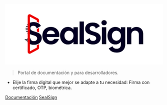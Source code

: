 
![sealsign](./images/sealsign-logo.png)

> Portal de documentación y para desarrolladores.

- Elije la firma digital que mejor se adapte a tu necesidad: Firma con certificado, OTP, biométrica.

[Documentación](es-es/monitor/monitor)
[SealSign](https://www.sealsign.es)
<!--[GitHub](https://github.com/factumid)-->